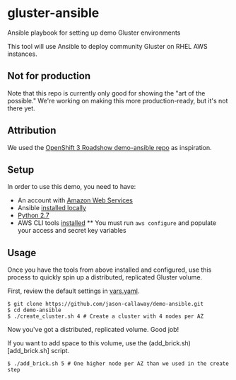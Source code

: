 # gluster-ansible
Ansible playbook for setting up demo Gluster environments

This tool will use Ansible to deploy community Gluster on RHEL AWS instances.

## Not for production
Note that this repo is currently only good for showing the "art of the possible." We're working on making this more production-ready, but it's not there yet.

## Attribution
We used the [OpenShift 3 Roadshow demo-ansible repo](https://github.com/2015-Middleware-Keynote/demo-ansible) as inspiration.

## Setup
In order to use this demo, you need to have:
* An account with [Amazon Web Services](https://aws.amazon.com/premiumsupport/signup/)
* Ansible [installed locally](http://docs.ansible.com/ansible/intro_installation.html)
* [Python 2.7](https://www.python.org/downloads/)
* AWS CLI tools [installed](http://docs.aws.amazon.com/cli/latest/userguide/installing.html#install-with-pip)
** You must run `aws configure` and populate your access and secret key variables

## Usage
Once you have the tools from above installed and configured, use this process to quickly spin up a distributed, replicated Gluster volume.

First, review the default settings in [vars.yaml](vars.yaml).

```
$ git clone https://github.com/jason-callaway/demo-ansible.git
$ cd demo-ansible
$ ./create_cluster.sh 4 # Create a cluster with 4 nodes per AZ
```

Now you've got a distributed, replicated volume. Good job!

If you want to add space to this volume, use the (add_brick.sh)[add_brick.sh] script.

```
$ ./add_brick.sh 5 # One higher node per AZ than we used in the create step
```

